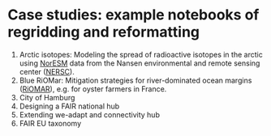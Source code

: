 # Case studies: example notebooks of regridding and reformatting
1. Arctic isotopes: Modeling the spread of radioactive isotopes in the arctic using [NorESM](https://noresm-docs.readthedocs.io/en/noresm2/faq/postp_plotting_faq.html#different-sea-ice-and-ocean-grid) data from the Nansen environmental and remote sensing center ([NERSC](https://nersc.no/)).
2. Blue RiOMar: Mitigation strategies for river-dominated ocean margins ([RiOMAR](https://fair2adapt.github.io/Hack4RiOMAR/)), e.g. for oyster farmers in France.
3. City of Hamburg
4. Designing a FAIR national hub
5. Extending we-adapt and connectivity hub
6. FAIR EU taxonomy
